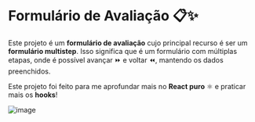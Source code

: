 # Formulário de Avaliação 📋✨

Este projeto é um **formulário de avaliação** cujo principal recurso é ser um **formulário multistep**. Isso significa que é um formulário com múltiplas etapas, onde é possível avançar ⏩ e voltar ⏪, mantendo os dados preenchidos.

Este projeto foi feito para me aprofundar mais no **React puro** ⚛️ e praticar mais os **hooks**!

![image](https://github.com/user-attachments/assets/c2dba375-d4ec-41d3-815e-b8581f869d9b)
